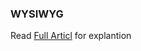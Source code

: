 ### WYSIWYG
Read [Full Articl](https://dev.to/emmaccen/how-to-integrate-a-rich-text-editor-wysiwyg-in-your-react-js-project-1i4o) for explantion
